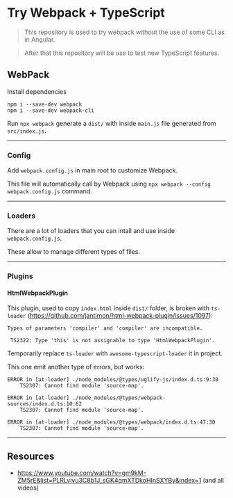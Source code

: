 # Try Webpack + TypeScript

> This repository is used to try webpack without the use of some CLI as in Angular.

> After that this repository will be use to test new TypeScript features.

## WebPack

Install dependencies

```
npm i --save-dev webpack
npm i --save-dev webpack-cli
```

Run `npx webpack` generate a `dist/` with inside `main.js` file generated from `src/index.js`.

------------------------------------

### Config

Add `webpack.config.js` in main root to customize Webpack.

This file will automatically call by Webpack using `npx webpack --config webpack.config.js` command.


------------------------------------

### Loaders

There are a lot of loaders that you can intall and use inside `webpack.config.js`.

These allow to manage different types of files.


------------------------------------

### Plugins

#### HtmlWebpackPlugin

This plugin, used to copy `index.html` inside `dist/` folder, is broken with `ts-loader` (https://github.com/jantimon/html-webpack-plugin/issues/1097):

```
Types of parameters 'compiler' and 'compiler' are incompatible.

 TS2322: Type 'this' is not assignable to type 'HtmlWebpackPlugin'.
```

Temporarily replace `ts-loader` with `awesome-typescript-loader` it in project.

This one emit another type of errors, but works:

```
ERROR in [at-loader] ./node_modules/@types/uglify-js/index.d.ts:9:30 
    TS2307: Cannot find module 'source-map'.

ERROR in [at-loader] ./node_modules/@types/webpack-sources/index.d.ts:10:62 
    TS2307: Cannot find module 'source-map'.

ERROR in [at-loader] ./node_modules/@types/webpack/index.d.ts:47:30 
    TS2307: Cannot find module 'source-map'.
```

------------------------------------

## Resources

- https://www.youtube.com/watch?v=gm9kM-ZM5rE&list=PLRLvivu3C8b1J_sGK4qmXTDkoHInSXYBy&index=1 (and all videos)
